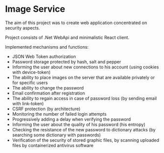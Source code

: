 # Image Service

The aim of this project was to create web application concentrated on security aspects.

Project consists of .Net WebApi and minimalistic React client. 

Implemented mechanisms and functions:
* JSON Web Token authorization
* Password storage protected by hash, salt and pepper
* Informing the user about new connections to his account (using cookies with device-token)
* The ability to place images on the server that are available privately or for specific users
* The ability to change the password
* Email confirmation after registration
* The ability to regain access in case of password loss (by sending email with link-token)
* CSRF protection (by architecture)
* Monitoring the number of failed login attempts
* Progressively adding a delay when verifying the password
* Informing the user about the quality of his password (his entropy)
* Checking the resistance of the new password to dictionary attacks (by searching some dictionary with passwords)
* Verification of the security of stored graphic files, by scanning uploaded files by containerized antivirus software 
